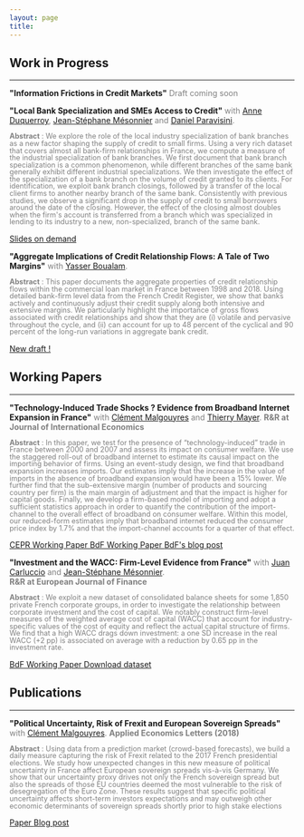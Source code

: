 ```yaml
---
layout: page
title: 
---
```


## Work in Progress
---------------------------------------------------------------------------------------------------------------------

<!--- <br/> -->

**"Information Frictions in Credit Markets"** <span style="color: gray;"> Draft coming soon  </span> 

<!--- **"Connect Your Manager! Technology and Organizational Change in French Firms"**  <span style="color: gray;"> with [Antonin Bergeaud](https://sites.google.com/site/abergeaudeco), [Clément Malgouyres](https://sites.google.com/site/clementmalgouyres/) and [Sara Signorelli](https://sites.google.com/view/sarasignorelli/home).</span> -->

**"Local Bank Specialization and SMEs Access to Credit"** <span style="color: gray;"> with [Anne Duquerroy](https://sites.google.com/site/anneduquerroy/),  [Jean-Stéphane Mésonnier](http://jsmeson.pagesperso-orange.fr/) and [Daniel Paravisini](https://sites.google.com/site/paravisinidaniel/home).</span>

<span style="color: gray; font-size:0.9em; line-height:1em;"> **Abstract** : We explore the role of the local industry specialization of bank branches as a new factor shaping the supply of credit to small firms. Using a very rich dataset that covers almost all bank-firm relationships in France, we compute a measure of the industrial specialization of bank branches. We first document that bank branch specialization is a common phenomenon, while different branches of the same bank generally exhibit different industrial specializations. We then investigate the effect of the specialization of a bank branch on the volume of credit granted to its clients. For identification, we exploit bank branch closings, followed by a transfer of the local client firms to another nearby branch of the same bank. Consistently with previous studies, we observe a significant drop in the supply of credit to small borrowers around the date of the closing. However, the effect of the closing almost doubles when the firm's account is transferred from a branch which was specialized in lending to its industry to a new, non-specialized, branch of the same bank. </span>

<a href="mailto:clement.mazet@sciencespo.fr" class = "btn btn-outline-success btn-sm" role = "button"> Slides on demand </a>

**"Aggregate Implications of Credit Relationship Flows: A Tale of Two Margins"** <span style="color: gray;"> with [Yasser Boualam](http://www.yasserboualam.com/).</span>

<span style="color: gray; font-size:0.9em; line-height:1em;"> **Abstract** : This paper documents the aggregate properties of credit relationship flows within the commercial loan market in France between 1998 and 2018. Using detailed bank-firm level data from the French Credit Register, we show that banks actively and continuously adjust their credit supply along both intensive and extensive margins. We particularly highlight the importance of gross flows associated with credit relationships and show that they are (i) volatile and pervasive throughout the cycle, and (ii) can account for up to 48 percent of the cyclical and 90 percent of the long-run variations in aggregate bank credit. </span>

<a href="https://papers.ssrn.com/sol3/papers.cfm?abstract_id=3548327" class = "btn btn-outline-success btn-sm" role = "button"> New draft ! </a>

## Working Papers
---------------------------------------------------------------------------------------------------------------------

**"Technology-Induced Trade Shocks ? Evidence from Broadband Internet Expansion in France"** <span style="color: gray;"> with [Clément Malgouyres](https://sites.google.com/site/clementmalgouyres/) and [Thierry Mayer](https://sites.google.com/site/thierrymayer/home).  **R&R at Journal of International Economics** </span>


<span style="color: gray; font-size:0.9em; line-height:1em;"> **Abstract** : In this paper, we test for the presence of “technology-induced” trade in France between 2000 and 2007 and assess its impact on consumer welfare. We use the staggered roll-out of broadband internet to estimate its causal impact on the importing behavior of firms. Using an event-study design, we find that broadband expansion increases imports. Our estimates imply that the increase in the value of imports in the absence of broadband expansion would have been a 15% lower. We further find that the sub-extensive margin (number of products and sourcing country per firm) is the main margin of adjustment and that the impact is higher for capital goods. Finally, we develop a firm-based model of importing and adopt a sufficient statistics approach in order to quantify the contribution of the import-channel to the overall effect of broadband on consumer welfare. Within this model, our reduced-form estimates imply that broadband internet reduced the consumer price index by 1.7% and that the import-channel accounts for a quarter of that effect. </span>

<a href="https://cepr.org/active/publications/discussion_papers/dp.php?dpno=13847" class = "btn btn-outline-success btn-sm" role = "button"> CEPR Working Paper </a> <a href="https://publications.banque-france.fr/en/technology-induced-trade-shocks-evidence-broadband-expansion-france" class = "btn btn-outline-success btn-sm" role = "button"> BdF Working Paper </a> <a href="https://blocnotesdeleco.banque-france.fr/en/blog-entry/broadband-internet-changes-geography-international-trade" class = "btn btn-outline-danger btn-sm" role = "button"> BdF's blog post </a>
	

**"Investment and the WACC: Firm-Level Evidence from France"** <span style="color: gray;"> with [Juan Carluccio](http://juancarluccio.com/) and [Jean-Stéphane Mésonnier](http://jsmeson.pagesperso-orange.fr/).</span>    
<span style="color: gray;">**R&R at European Journal of Finance**</span> 

<span style="color: gray; font-size:0.9em; line-height:1em;"> **Abstract** : We exploit a new dataset of consolidated balance sheets for some 1,850 private
French corporate groups, in order to investigate the relationship between corporate investment and the cost of capital. We notably construct firm-level measures of the weighted average cost of capital (WACC) that account for industry-specific values of the cost of equity and reflect the actual capital structure of firms. We find that a high WACC drags down investment: a one SD increase in the real WACC (+2 pp) is associated on average with a reduction by 0.65 pp in the investment rate. </span>

<a href="https://publications.banque-france.fr/sites/default/files/medias/documents/wp710.pdf" class = "btn btn-outline-success btn-sm" role = "button">  BdF Working Paper </a> <a href="https://github.com/CMS27/Wacc" class = "btn btn-outline-warning btn-sm" role = "button">  Download dataset </a>  


## Publications
---------------------------------------------------------------------------------------------------------------------

**"Political Uncertainty, Risk of Frexit and European Sovereign Spreads"** <span style="color: gray;"> with [Clément Malgouyres](https://sites.google.com/site/clementmalgouyres/). **Applied Economics Letters (2018)**  </span>  

<span style="color: gray; font-size:0.9em; line-height:1em;"> **Abstract** : Using data from a prediction market (crowd-based forecasts), we build a daily measure capturing the risk of Frexit related to the 2017 French presidential elections. We study how unexpected changes in this new measure of political uncertainty in France affect European sovereign spreads vis-à-vis Germany. We show that our uncertainty proxy drives not only the French sovereign spread but also the spreads of those EU countries deemed the most vulnerable to the risk of desegregation of the Euro Zone. These results suggest that specific political uncertainty affects short-term investors expectations and may outweigh other economic determinants of sovereign spreads shortly prior to high stake elections </span>

<a href="https://www.tandfonline.com/doi/abs/10.1080/13504851.2017.1391991" class = "btn btn-outline-success btn-sm" role = "button">  Paper </a>  <a href="https://blog.hypermind.com/2018/03/09/political-uncertainty-risk-of-frexit-and-european-sovereign-spreads/" class = "btn btn-outline-danger btn-sm" role = "button"> Blog post </a> 
